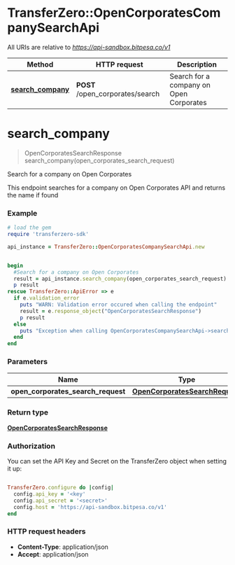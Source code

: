 # TransferZero::OpenCorporatesCompanySearchApi

All URIs are relative to *https://api-sandbox.bitpesa.co/v1*

Method | HTTP request | Description
------------- | ------------- | -------------
[**search_company**](OpenCorporatesCompanySearchApi.md#search_company) | **POST** /open_corporates/search | Search for a company on Open Corporates


# **search_company**
> OpenCorporatesSearchResponse search_company(open_corporates_search_request)

Search for a company on Open Corporates

This endpoint searches for a company on Open Corporates API and returns the name if found

### Example
```ruby
# load the gem
require 'transferzero-sdk'

api_instance = TransferZero::OpenCorporatesCompanySearchApi.new


begin
  #Search for a company on Open Corporates
  result = api_instance.search_company(open_corporates_search_request)
  p result
rescue TransferZero::ApiError => e
  if e.validation_error
    puts "WARN: Validation error occured when calling the endpoint"
    result = e.response_object("OpenCorporatesSearchResponse")
    p result
  else
    puts "Exception when calling OpenCorporatesCompanySearchApi->search_company: #{e}"
  end
end
```

### Parameters

Name | Type | Description  | Notes
------------- | ------------- | ------------- | -------------
 **open_corporates_search_request** | [**OpenCorporatesSearchRequest**](OpenCorporatesSearchRequest.md)|  | 

### Return type

[**OpenCorporatesSearchResponse**](OpenCorporatesSearchResponse.md)

### Authorization

You can set the API Key and Secret on the TransferZero object when setting it up:

```ruby

TransferZero.configure do |config|
  config.api_key = '<key'
  config.api_secret = '<secret>'
  config.host = 'https://api-sandbox.bitpesa.co/v1'
end

```

### HTTP request headers

 - **Content-Type**: application/json
 - **Accept**: application/json



